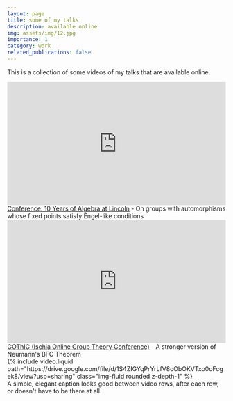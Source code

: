 ```yaml
---
layout: page
title: some of my talks
description: available online
img: assets/img/12.jpg
importance: 1
category: work
related_publications: false
---
```


This is a collection of some videos of my talks that are available online. <i class="fa-solid fa-file-video">‌</i>

<div style="max-width:1024px">
  <div style="position:relative;height:0;padding-bottom:56.25%">
      <iframe width="560" height="315" src="https://www.youtube.com/embed/xf-S35NIJz0?si=_37A2e3bZ6ZejJpz" title="YouTube video player" style="position:absolute;left:0;top:0;width:100%;height:100%" frameborder="0" scrolling="no" allowfullscreen>
      </iframe>
  </div>
</div>
<div class="caption">
    <a href="https://ysantosrego.github.io/files/EK-Algebra10/index.html">Conference: 10 Years of Algebra at Lincoln</a> - On groups with automorphisms whose fixed points satisfy Engel-like conditions 
</div>

<div style="max-width:1024px">
    <div style="position:relative;height:0;padding-bottom:56.25%">
      <iframe width="560" height="315" src="https://drive.google.com/file/d/1wsSrGHpxhsOIuGXIfsfdxzR6Z9-wLplj/edit" title="myvideo in Gothic" style="position:absolute;left:0;top:0;width:100%;height:100%" frameborder="0" scrolling="no" allowfullscreen>
      </iframe>
   </div>
</div>
<div class="caption">
    <a href="https://sites.google.com/unisa.it/e-igt2020/home?authuser=0">GOThIC (Ischia Online Group Theory Conference)<a> - A stronger version of Neumann's BFC Theorem
</div>

<div class="row mt-3">
    <div class="col-sm mt-3 mt-md-0">
        {% include video.liquid path="https://drive.google.com/file/d/1S4ZIGYqPrYrLfV8cObOKVTxo0oFcgek8/view?usp=sharing" class="img-fluid rounded z-depth-1" %}
    </div>
</div>
<div class="caption">
    A simple, elegant caption looks good between video rows, after each row, or doesn't have to be there at all.
</div>

